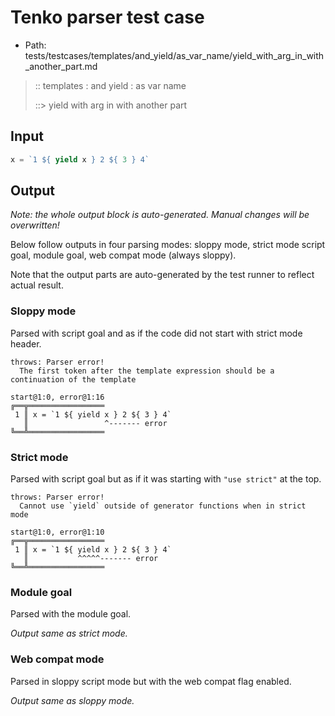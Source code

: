 # Tenko parser test case

- Path: tests/testcases/templates/and_yield/as_var_name/yield_with_arg_in_with_another_part.md

> :: templates : and yield : as var name
>
> ::> yield with arg in with another part

## Input


`````js
x = `1 ${ yield x } 2 ${ 3 } 4`
`````

## Output

_Note: the whole output block is auto-generated. Manual changes will be overwritten!_

Below follow outputs in four parsing modes: sloppy mode, strict mode script goal, module goal, web compat mode (always sloppy).

Note that the output parts are auto-generated by the test runner to reflect actual result.

### Sloppy mode

Parsed with script goal and as if the code did not start with strict mode header.

`````
throws: Parser error!
  The first token after the template expression should be a continuation of the template

start@1:0, error@1:16
╔══╦═════════════════
 1 ║ x = `1 ${ yield x } 2 ${ 3 } 4`
   ║                 ^------- error
╚══╩═════════════════

`````

### Strict mode

Parsed with script goal but as if it was starting with `"use strict"` at the top.

`````
throws: Parser error!
  Cannot use `yield` outside of generator functions when in strict mode

start@1:0, error@1:10
╔══╦═════════════════
 1 ║ x = `1 ${ yield x } 2 ${ 3 } 4`
   ║           ^^^^^------- error
╚══╩═════════════════

`````


### Module goal

Parsed with the module goal.

_Output same as strict mode._

### Web compat mode

Parsed in sloppy script mode but with the web compat flag enabled.

_Output same as sloppy mode._
